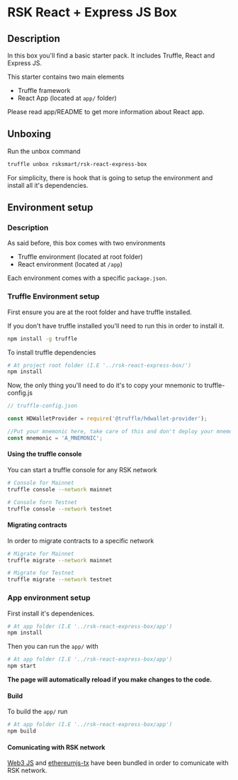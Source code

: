 # RSK React + Express JS Box

## Description

In this box you'll find a basic starter pack. It includes Truffle, React and Express JS.

This starter contains two main elements
- Truffle framework 
- React App (located at `app/` folder)

Please read app/README to get more information about React app.

## Unboxing

Run the unbox command

```bash
truffle unbox rsksmart/rsk-react-express-box
```

For simplicity, there is hook that is going to setup the environment and install all it's dependencies.

## Environment setup

### Description

As said before, this box comes with two environments
- Truffle environment (located at root folder)
- React environment (located at `/app`)

Each environment comes with a specific `package.json`.

### Truffle Environment setup

First ensure you are at the root folder and have truffle installed. 

If you don't have truffle installed you'll need to run this in order to install it.

```bash
npm install -g truffle
```

To install truffle dependencies 

```bash
# At project root folder (I.E '../rsk-react-express-box/')
npm install
```

Now, the only thing you'll need to do it's to copy your mnemonic to truffle-config.js

```js
// truffle-config.json

const HDWalletProvider = require('@truffle/hdwallet-provider');

//Put your mnemonic here, take care of this and don't deploy your mnemonic into production!
const mnemonic = 'A_MNEMONIC';
```

#### Using the truffle console

You can start a truffle console for any RSK network

```bash
# Console for Mainnet
truffle console --network mainnet

# Console forn Testnet
truffle console --network testnet
```

#### Migrating contracts

In order to migrate contracts to a specific network

```bash
# Migrate for Mainnet
truffle migrate --network mainnet

# Migrate for Testnet
truffle migrate --network testnet
```

### App environment setup

First install it's dependenices.

```bash
# At app folder (I.E '../rsk-react-express-box/app')
npm install
```

Then you can run the `app/` with

```bash
# At app folder (I.E '../rsk-react-express-box/app')
npm start
```

**The page will automatically reload if you make changes to the code.**

#### Build

To build the `app/` run 

```bash
# At app folder (I.E '../rsk-react-express-box/app')
npm build
```

#### Comunicating with RSK network

[Web3 JS](https://web3js.readthedocs.io) and [ethereumjs-tx](https://github.com/ethereumjs/ethereumjs-tx) have been bundled in order to comunicate with RSK network.
